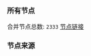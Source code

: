 ### 所有节点
合并节点总数: `2333`
[节点链接](https://raw.githubusercontent.com/rzhy1/11/master/sub/sub_merge_base64.txt)

### 节点来源